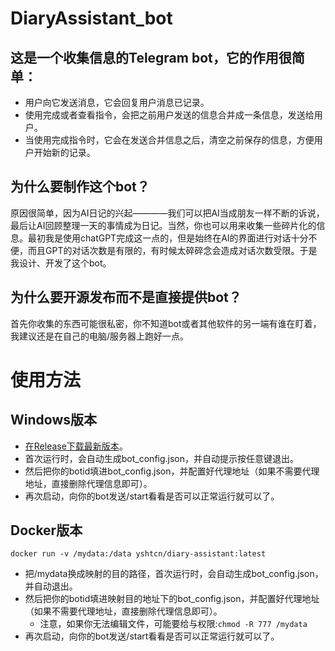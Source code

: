 # DiaryAssistant_bot

## 这是一个收集信息的Telegram bot，它的作用很简单：

- 用户向它发送消息，它会回复用户消息已记录。
- 使用完成或者查看指令，会把之前用户发送的信息合并成一条信息，发送给用户。
- 当使用完成指令时，它会在发送合并信息之后，清空之前保存的信息，方便用户开始新的记录。

## 为什么要制作这个bot？

原因很简单，因为AI日记的兴起————我们可以把AI当成朋友一样不断的诉说，最后让AI回顾整理一天的事情成为日记。当然，你也可以用来收集一些碎片化的信息。最初我是使用chatGPT完成这一点的，但是始终在AI的界面进行对话十分不便，而且GPT的对话次数是有限的，有时候太碎碎念会造成对话次数受限。于是我设计、开发了这个bot。

## 为什么要开源发布而不是直接提供bot？

首先你收集的东西可能很私密，你不知道bot或者其他软件的另一端有谁在盯着，我建议还是在自己的电脑/服务器上跑好一点。

# 使用方法

## Windows版本

- [在Release下载最新版本](https://github.com/yshtcn/DiaryAssistant_bot/releases)。
- 首次运行时，会自动生成bot_config.json，并自动提示按任意键退出。
- 然后把你的botid填进bot_config.json，并配置好代理地址（如果不需要代理地址，直接删除代理信息即可）。
- 再次启动，向你的bot发送/start看看是否可以正常运行就可以了。

## Docker版本

```docker run -v /mydata:/data yshtcn/diary-assistant:latest```

- 把/mydata换成映射的目的路径，首次运行时，会自动生成bot_config.json，并自动退出。
- 然后把你的botid填进映射目的地址下的bot_config.json，并配置好代理地址（如果不需要代理地址，直接删除代理信息即可）。
    - 注意，如果你无法编辑文件，可能要给与权限:```chmod -R 777 /mydata```
- 再次启动，向你的bot发送/start看看是否可以正常运行就可以了。
